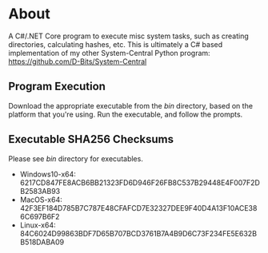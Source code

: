 
# About

A C#/.NET Core program to execute misc system tasks, such as creating directories, calculating hashes, etc.
This is ultimately a C# based implementation of my other System-Central Python program: https://github.com/D-Bits/System-Central 

## Program Execution

Download the appropriate executable from the *bin* directory, based on the platform that you're using. Run the 
executable, and follow the prompts.

## Executable SHA256 Checksums

Please see *bin* directory for executables.

* Windows10-x64: 6217CD847FE8ACB6BB21323FD6D946F26FB8C537B29448E4F007F2DB2583AB93
* MacOS-x64: 42F3EF184D785B7C787E48CFAFCD7E32327DEE9F40D4A13F10ACE386C697B6F2
* Linux-x64: 84C6024D99863BDF7D65B707BCD3761B7A4B9D6C73F234FE5E632BB518DABA09
